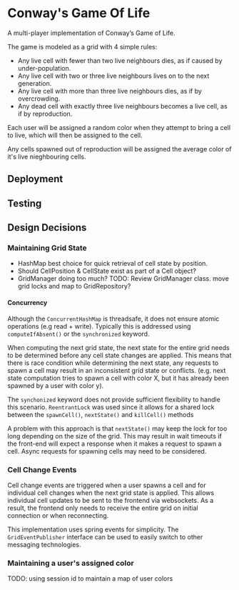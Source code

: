 # Conway's Game Of Life

A multi-player implementation of Conway’s Game of Life. 

The game is modeled as a grid with 4 simple rules:

- Any live cell with fewer than two live neighbours dies, as if caused by under-population.
- Any live cell with two or three live neighbours lives on to the next generation.
- Any live cell with more than three live neighbours dies, as if by overcrowding.
- Any dead cell with exactly three live neighbours becomes a live cell, as if by reproduction.

Each user will be assigned a random color when they attempt to bring a cell to live, which will then be assigned to the cell. 

Any cells spawned out of reproduction will be assigned the average color of it's live nieghbouring cells.

## Deployment

## Testing

## Design Decisions

### Maintaining Grid State
- HashMap best choice for quick retrieval of cell state by position.
- Should CellPosition & CellState exist as part of a Cell object? 
- GridManager doing too much?  TODO: Review GridManager class. move grid locks and map to GridRepository?

#### Concurrency

Although the `ConcurrentHashMap` is threadsafe, it does not ensure atomic operations (e.g read + write). Typically this is addressed using `computeIfAbsent()` or the `synchronized` keyword.

When computing the next grid state, the next state for the entire grid needs to be determined before any cell state changes are applied. This means that there is race condition while determining the next state, any requests to spawn a cell may result in an inconsistent grid state or conflicts. (e.g. next state computation tries to spawn a cell with color X, but it has already been spawned by a user with color y).

The `synchonized` keyword does not provide sufficient flexibility to handle this scenario. `ReentrantLock` was used since it allows for a shared lock between the `spawnCell()`, `nextState()` and `killCell()` methods

A problem with this approach is that `nextState()` may keep the lock for too long depending on the size of the grid. This may result in wait timeouts if the front-end will expect a response when it makes a request to spawn a cell. Async requests for spawning cells may need to be considered.

### Cell Change Events

Cell change events are triggered when a user spawns a cell and for individual cell changes when the next grid state is applied. This allows individual cell updates to be sent to the frontend via websockets. As a result, the frontend only needs to receive the entire grid on initial connection or when reconnecting.

This implementation uses spring events for simplicity. The `GridEventPublisher` interface can be used to easily switch to other messaging technologies.


### Maintaining a user's assigned color 

TODO: using session id to maintain a map of user colors